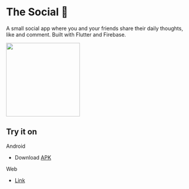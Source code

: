# The Social 🐼

A small social app where you and your friends share their daily thoughts, like and comment. Built with Flutter and Firebase.

<img src="app-preview.gif" width="200" />

## Try it on
Android
- Download [APK](the_social_android.apk)

Web
- [Link](https://the-social-phi.vercel.app/)
